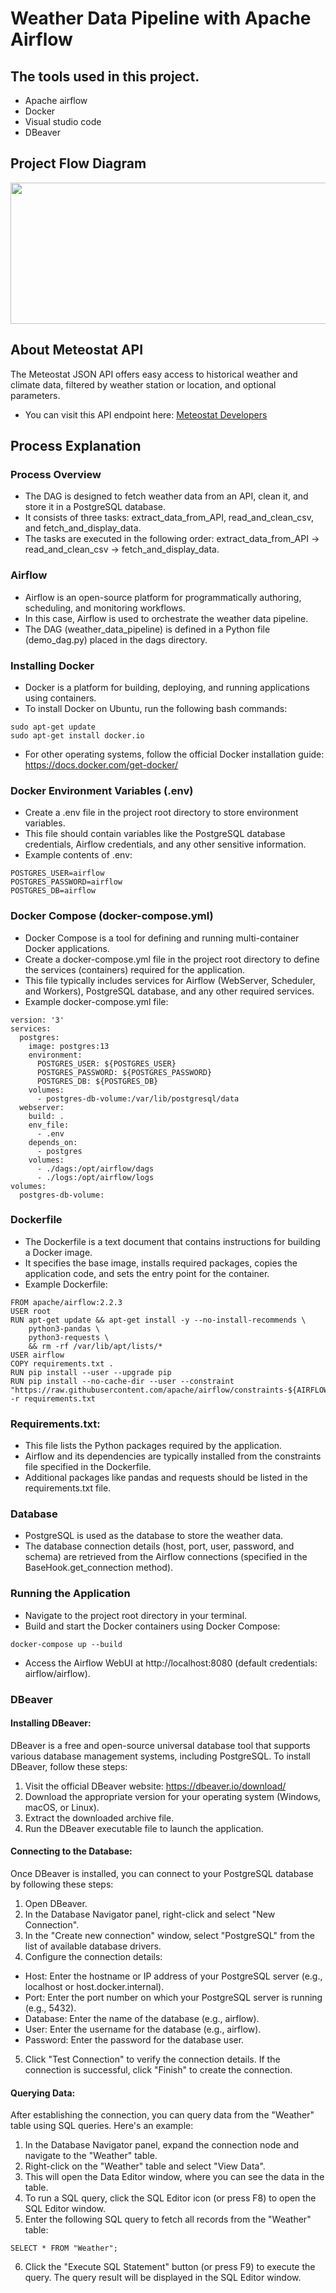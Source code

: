 ﻿# Weather Data Pipeline with Apache Airflow
## The tools used in this project.
- Apache airflow
- Docker
- Visual studio code
- DBeaver

## Project Flow Diagram

<p align="center">
  <img width="543" height="226" src="https://github.com/Boat2356/Data-pipeline-with-apache-airflow/assets/140761543/52d2f5ea-47ee-4099-b988-e8d9bfb15123">
</p>

## About Meteostat API
The Meteostat JSON API offers easy access to historical weather and climate data, filtered by weather station or location, and optional parameters.
- You can visit this API endpoint here: [Meteostat Developers](https://dev.meteostat.net/api/stations/daily.html)

## Process Explanation
### Process Overview
- The DAG is designed to fetch weather data from an API, clean it, and store it in a PostgreSQL database.
- It consists of three tasks: extract_data_from_API, read_and_clean_csv, and fetch_and_display_data.
- The tasks are executed in the following order: extract_data_from_API -> read_and_clean_csv -> fetch_and_display_data.

### Airflow
- Airflow is an open-source platform for programmatically authoring, scheduling, and monitoring workflows.
- In this case, Airflow is used to orchestrate the weather data pipeline.
- The DAG (weather_data_pipeline) is defined in a Python file (demo_dag.py) placed in the dags directory.

### Installing Docker
- Docker is a platform for building, deploying, and running applications using containers.
- To install Docker on Ubuntu, run the following bash commands:
```
sudo apt-get update
sudo apt-get install docker.io
```
- For other operating systems, follow the official Docker installation guide: https://docs.docker.com/get-docker/

### Docker Environment Variables (.env)
- Create a .env file in the project root directory to store environment variables.
- This file should contain variables like the PostgreSQL database credentials, Airflow credentials, and any other sensitive information.
- Example contents of .env:
```
POSTGRES_USER=airflow
POSTGRES_PASSWORD=airflow
POSTGRES_DB=airflow
```

### Docker Compose (docker-compose.yml)
- Docker Compose is a tool for defining and running multi-container Docker applications.
- Create a docker-compose.yml file in the project root directory to define the services (containers) required for the application.
- This file typically includes services for Airflow (WebServer, Scheduler, and Workers), PostgreSQL database, and any other required services.
- Example docker-compose.yml file:
```
version: '3'
services:
  postgres:
    image: postgres:13
    environment:
      POSTGRES_USER: ${POSTGRES_USER}
      POSTGRES_PASSWORD: ${POSTGRES_PASSWORD}
      POSTGRES_DB: ${POSTGRES_DB}
    volumes:
      - postgres-db-volume:/var/lib/postgresql/data
  webserver:
    build: .
    env_file:
      - .env
    depends_on:
      - postgres
    volumes:
      - ./dags:/opt/airflow/dags
      - ./logs:/opt/airflow/logs
volumes:
  postgres-db-volume:
```

### Dockerfile
- The Dockerfile is a text document that contains instructions for building a Docker image.
- It specifies the base image, installs required packages, copies the application code, and sets the entry point for the container.
- Example Dockerfile:
```
FROM apache/airflow:2.2.3
USER root
RUN apt-get update && apt-get install -y --no-install-recommends \
    python3-pandas \
    python3-requests \
    && rm -rf /var/lib/apt/lists/*
USER airflow
COPY requirements.txt .
RUN pip install --user --upgrade pip
RUN pip install --no-cache-dir --user --constraint "https://raw.githubusercontent.com/apache/airflow/constraints-${AIRFLOW_VERSION}/constraints-${PYTHON_VERSION}.txt" -r requirements.txt
```

### Requirements.txt:
- This file lists the Python packages required by the application.
- Airflow and its dependencies are typically installed from the constraints file specified in the Dockerfile.
- Additional packages like pandas and requests should be listed in the requirements.txt file.

### Database
- PostgreSQL is used as the database to store the weather data.
- The database connection details (host, port, user, password, and schema) are retrieved from the Airflow connections (specified in the BaseHook.get_connection method).

### Running the Application
- Navigate to the project root directory in your terminal.
- Build and start the Docker containers using Docker Compose:
```
docker-compose up --build
```
- Access the Airflow WebUI at http://localhost:8080 (default credentials: airflow/airflow).

### DBeaver
#### Installing DBeaver:
DBeaver is a free and open-source universal database tool that supports various database management systems, including PostgreSQL. To install DBeaver, follow these steps:
1. Visit the official DBeaver website: https://dbeaver.io/download/
2. Download the appropriate version for your operating system (Windows, macOS, or Linux).
3. Extract the downloaded archive file.
4. Run the DBeaver executable file to launch the application.

#### Connecting to the Database:
Once DBeaver is installed, you can connect to your PostgreSQL database by following these steps:
1. Open DBeaver.
2. In the Database Navigator panel, right-click and select "New Connection".
3. In the "Create new connection" window, select "PostgreSQL" from the list of available database drivers.
4. Configure the connection details:
- Host: Enter the hostname or IP address of your PostgreSQL server (e.g., localhost or host.docker.internal).
- Port: Enter the port number on which your PostgreSQL server is running (e.g., 5432).
- Database: Enter the name of the database (e.g., airflow).
- User: Enter the username for the database (e.g., airflow).
- Password: Enter the password for the database user.
5. Click "Test Connection" to verify the connection details. If the connection is successful, click "Finish" to create the connection.
  
#### Querying Data:
After establishing the connection, you can query data from the "Weather" table using SQL queries. Here's an example:
1. In the Database Navigator panel, expand the connection node and navigate to the "Weather" table.
2. Right-click on the "Weather" table and select "View Data".
3. This will open the Data Editor window, where you can see the data in the table.
4. To run a SQL query, click the SQL Editor icon (or press F8) to open the SQL Editor window.
5. Enter the following SQL query to fetch all records from the "Weather" table:
```
SELECT * FROM "Weather";
```
6. Click the "Execute SQL Statement" button (or press F9) to execute the query. The query result will be displayed in the SQL Editor window.
